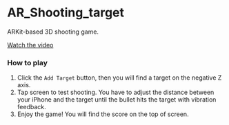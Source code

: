 # AR_Shooting_target
ARKit-based 3D shooting game.

[Watch the video](./output.mp4)

### How to play
1. Click the `Add Target` button, then you will find a target on the negative Z axis.
2. Tap screen to test shooting. You have to adjust the distance between your iPhone and the target until the bullet hits the target with vibration feedback.
3. Enjoy the game! You will find the score on the top of screen.
